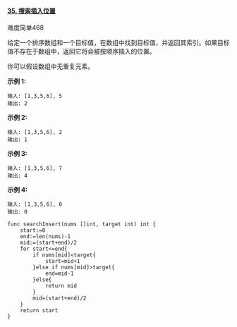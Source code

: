 #### [35. 搜索插入位置](https://leetcode-cn.com/problems/search-insert-position/)

难度简单468

给定一个排序数组和一个目标值，在数组中找到目标值，并返回其索引。如果目标值不存在于数组中，返回它将会被按顺序插入的位置。

你可以假设数组中无重复元素。

**示例 1:**

```
输入: [1,3,5,6], 5
输出: 2
```

**示例 2:**

```
输入: [1,3,5,6], 2
输出: 1
```

**示例 3:**

```
输入: [1,3,5,6], 7
输出: 4
```

**示例 4:**

```
输入: [1,3,5,6], 0
输出: 0
```

```golang
func searchInsert(nums []int, target int) int {
    start:=0
    end:=len(nums)-1
    mid:=(start+end)/2
    for start<=end{
        if nums[mid]<target{
            start=mid+1
        }else if nums[mid]>target{
            end=mid-1
        }else{
            return mid
        }
        mid=(start+end)/2
    }
    return start
}
```

